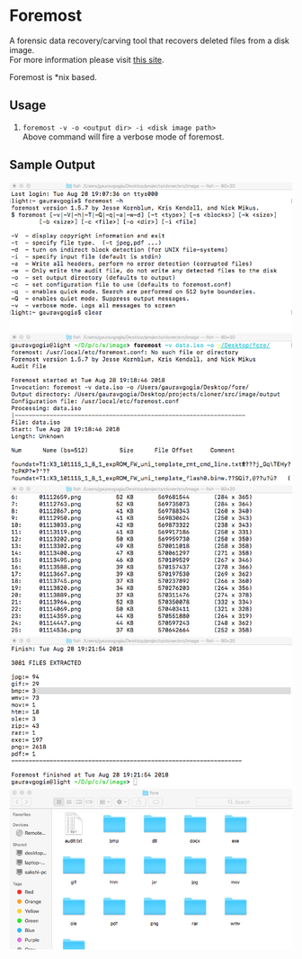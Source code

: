 # Foremost
A forensic data recovery/carving tool that recovers deleted files from a disk image.<br/>
For more information please visit [this site](https://forensicswiki.org/wiki/Foremost).

Foremost is *nix based.

## Usage
1. `foremost -v -o <output dir> -i <disk image path>`<br/>
Above command will fire a verbose mode of foremost.

## Sample Output
![sample output](./pics/fore_1.png "Page 1")
![sample output](./pics/fore_2.png "Page 2")
![sample output](./pics/fore_3.png "Page 3")
![sample output](./pics/fore_4.png "Page 4")
![sample output](./pics/fore_5.png "Page 5")
